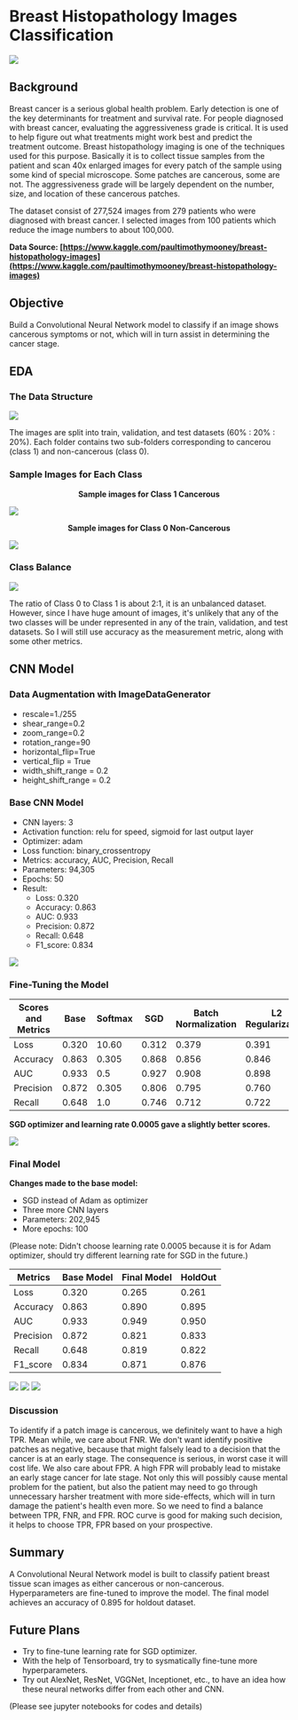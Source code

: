 # **Breast Histopathology Images Classification**

![](images/bc.jpg)

## **Background**

Breast cancer is a serious global health problem. Early detection is one of the key determinants for treatment and survival rate. For people diagnosed with breast cancer, evaluating the aggressiveness grade is critical. It is used to help figure out what treatments might work best and predict the treatment outcome. Breast histopathology imaging is one of the techniques used for this purpose. Basically it is to collect tissue samples from the patient and scan 40x enlarged images for every patch of the sample using some kind of special microscope. Some patches are cancerous, some are not. The aggressiveness grade will be largely dependent on the number, size, and location of these cancerous patches. 

The dataset consist of 277,524 images from 279 patients who were diagnosed with breast cancer. I selected images from 100 patients which reduce the image numbers to about 100,000. 

**Data Source: [https://www.kaggle.com/paultimothymooney/breast-histopathology-images](https://www.kaggle.com/paultimothymooney/breast-histopathology-images)**
<br>

## **Objective**

Build a Convolutional Neural Network model to classify if an image shows cancerous symptoms or not, which will in turn assist in determining the cancer stage.

## **EDA**

### **The Data Structure**

![](images/DataStructure.jpg)

The images are split into train, validation, and test datasets (60% : 20% : 20%). Each folder contains two sub-folders corresponding to cancerou (class 1) and non-cancerous (class 0).

### **Sample Images for Each Class**

**<p align="center">Sample images for Class 1 Cancerous</p>**

![](images/class1.jpg)

**<p align="center">Sample images for Class 0 Non-Cancerous</p>**

![](images/class0.jpg)

### **Class Balance**
![](images/class.jpg)

The ratio of Class 0 to Class 1 is about 2:1, it is an unbalanced dataset. However, since I have huge amount of images, it's unlikely that any of the two classes will be under represented in any of the train, validation, and test datasets. So I will still use accuracy as the measurement metric, along with some other metrics. 

## **CNN Model**

### **Data Augmentation with ImageDataGenerator**

* rescale=1./255
* shear_range=0.2
* zoom_range=0.2
* rotation_range=90
* horizontal_flip=True
* vertical_flip = True
* width_shift_range = 0.2
* height_shift_range = 0.2

### **Base CNN Model**

* CNN layers: 3
* Activation function: relu for speed, sigmoid for last output layer
* Optimizer: adam
* Loss function: binary_crossentropy
* Metrics: accuracy, AUC, Precision, Recall
* Parameters: 94,305
* Epochs: 50
* Result: 
    * Loss: 0.320
    * Accuracy: 0.863
    * AUC: 0.933
    * Precision: 0.872
    * Recall: 0.648
    * F1_score: 0.834

![](images/base_model.jpg)

### **Fine-Tuning the Model**

Scores and Metrics | Base | Softmax | SGD | Batch Normalization | L2 Regularization | lr 0.01 | lr 0.0005 | lr 0.0001
------------ | ------------- | ------------- | ------------- | ------------- | ------------- | ------------- | ------------- | ------------- 
Loss | 0.320 | 10.60 | 0.312 | 0.379 | 0.391 | 0.410 | 0.297 | 0.318
Accuracy | 0.863 | 0.305 | 0.868 | 0.856 | 0.846 | 0.826 | 0.874 | 0.863
AUC | 0.933 | 0.5 | 0.927 | 0.908 | 0.898 | 0.869 | 0.934 | 0.928
Precision | 0.872 | 0.305 | 0.806 | 0.795 | 0.760 | 0.742 | 0.823 | 0.760
Recall | 0.648 | 1.0 | 0.746 | 0.712 | 0.722 | 0.660 | 0.747 | 0.808

**SGD optimizer and learning rate 0.0005 gave a slightly better scores.**

![](images/sgd.jpg)

### **Final Model**

**Changes made to the base model:**

* SGD instead of Adam as optimizer
* Three more CNN layers
* Parameters: 202,945
* More epochs: 100

(Please note: Didn't choose learning rate 0.0005 because it is for Adam optimizer, should try different learning rate for SGD in the future.)

Metrics | Base Model | Final Model | HoldOut
------------ | ------------- | ------------- | -------------
Loss | 0.320 | 0.265 | 0.261
Accuracy | 0.863 | 0.890 | 0.895
AUC  | 0.933 | 0.949 | 0.950
Precision | 0.872 | 0.821 | 0.833
Recall | 0.648 | 0.819 | 0.822
F1_score  | 0.834 | 0.871 | 0.876

![](images/more.jpg)
![](images/final_cf_matrix.jpg)
![](images/roc.jpg)

### **Discussion**

To identify if a patch image is cancerous, we definitely want to have a high TPR. Mean while, we care about FNR. We don't want identify positive patches as negative, because that might falsely lead to a decision that the cancer is at an early stage. The consequence is serious, in worst case it will cost life. We also care about FPR. A high FPR will probably lead to mistake an early stage cancer for late stage. Not only this will possibly cause mental problem for the patient, but also the patient may need to go through unnecessary harsher treatment with more side-effects, which will in turn damage the patient's health even more. So we need to find a balance between TPR, FNR, and FPR. ROC curve is good for making such decision, it helps to choose TPR, FPR based on your prospective. 

## **Summary**

A Convolutional Neural Network model is built to classify patient breast tissue scan images as either cancerous or non-cancerous. Hyperparameters are fine-tuned to improve the model. The final model achieves an accuracy of 0.895 for holdout dataset.

## **Future Plans**

* Try to fine-tune learning rate for SGD optimizer.
* With the help of Tensorboard, try to sysmatically fine-tune more hyperparameters.
* Try out AlexNet, ResNet, VGGNet, Inceptionet, etc., to have an idea how these neural networks differ from each other and CNN.

(Please see jupyter notebooks for codes and details)
